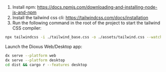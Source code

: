 
1. Install npm: <https://docs.npmjs.com/downloading-and-installing-node-js-and-npm>
2. Install the tailwind css cli: <https://tailwindcss.com/docs/installation>
3. Run the following command in the root of the project to start the tailwind CSS compiler:

```bash
npx tailwindcss -i ./tailwind_base.css -o ./assets/tailwind.css --watch
```

Launch the Dioxus Web/Desktop app:

```bash
dx serve --platform web
dx serve --platform desktop
cd dist && cargo r --features desktop
```

